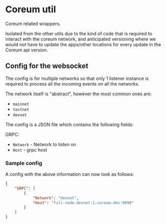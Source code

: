 # Coreum util

Coreum related wrappers.

Isolated from the other utils due to the kind of code that is required to interact with the coreum network, and anticipated versioning where we would not have to update the apps/other locations for every update in the Coreum api version.

## Config for the websocket

The config is for multiple networks so that only 1 listener instance is required to process all the incoming events on all the networks.

The network itself is "abstract", however the most common ones are:

- `mainnet`
- `testnet`
- `devnet`

The config is a JSON file which contains the following fields:

GRPC:

- `Network` - Network to listen on
- `Host` - grpc host

### Sample config

A config with the above information can now look as follows:

```json
{
    "GRPC": [
        {
            "Network": "devnet",
            "Host": "full-node.devnet-1.coreum.dev:9090"
        }
    ]
}
```
